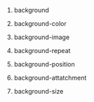 1. background

2. background-color

3. background-image

4. background-repeat

5. background-position

6. background-attatchment

7. background-size